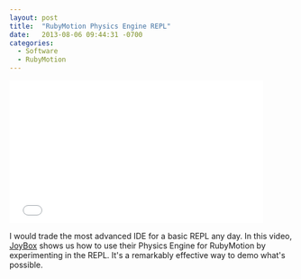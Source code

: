 ```yaml
---
layout: post
title:  "RubyMotion Physics Engine REPL"
date:   2013-08-06 09:44:31 -0700
categories:
  - Software
  - RubyMotion
---
```


<iframe class="embedly-embed" src="//cdn.embedly.com/widgets/media.html?src=https%3A%2F%2Fplayer.vimeo.com%2Fvideo%2F71388927&url=https%3A%2F%2Fvimeo.com%2F71388927&image=http%3A%2F%2Fi.vimeocdn.com%2Fvideo%2F444934517_1280.jpg&key=d815972c91e546edb5d2d02e509f8b1c&type=text%2Fhtml&schema=vimeo" width="450" height="253" scrolling="no" frameborder="0" allowfullscreen></iframe>

I would trade the most advanced IDE for a basic REPL any day. In this video,  [JoyBox](http://joybox.io/)  shows us how to use their Physics Engine for RubyMotion by experimenting in the REPL. It's a remarkably effective way to demo what's possible.

